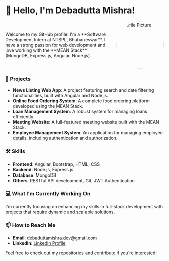 # 👋 Hello, I'm Debadutta Mishra!

<div style="display: flex; align-items: center;">
  <div style="flex: 1;">
    Welcome to my GitHub profile! I'm a **Software Development Intern at NTSPL, Bhubaneswar**. I have a strong passion for web development and love working with the **MEAN Stack** (MongoDB, Express.js, Angular, Node.js).
  </div>
  <div style="margin-left: 20px;">
    <img src="https://i3.wp.com/e1.pxfuel.com/desktop-wallpaper/451/442/desktop-wallpaper-pin-page-dark-profile.jpg?ssl=1" alt="Profile Picture" width="150" height="150" style="border-radius: 50%;"/>
  </div>
</div>

### 🚀 Projects
- **News Listing Web App**: A project featuring search and date filtering functionalities, built with Angular and Node.js.
- **Online Food Ordering System**: A complete food ordering platform developed using the MEAN Stack.
- **Loan Management System**: A robust system for managing loans efficiently.
- **Meeting Website**: A full-featured meeting website built with the MEAN Stack.
- **Employee Management System**: An application for managing employee details, including authentication and authorization.

### 🛠️ Skills
- **Frontend**: Angular, Bootstrap, HTML, CSS
- **Backend**: Node.js, Express.js
- **Database**: MongoDB
- **Others**: RESTful API development, Git, JWT Authentication

### 💻 What I'm Currently Working On
I'm currently focusing on enhancing my skills in full-stack development with projects that require dynamic and scalable solutions.

### 📫 How to Reach Me
- **Email**: [debaduttamishra.dev@gmail.com](mailto:debaduttamishra.dev@gmail.com)
- **LinkedIn**: [LinkedIn Profile](https://www.linkedin.com/in/your-linkedin-profile)

Feel free to check out my repositories and contribute if you're interested!
